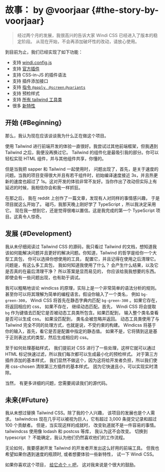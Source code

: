 [Windi CSS]: https://github.com/windicss/windicss

# 故事： by @voorjaar {#the-story-by-voorjaar}

> 经过两个月的发展，我很高兴的告诉大家 Windi CSS 已经进入了版本的稳定阶段。 从现在开始，不会再添加破坏性的改动，请放心使用。

到目前为止，我们已经实现了如下功能：

- 支持 [windi.config.js](/guide/configuration)
- 支持 [官方插件](/plugins/)
- 支持 CSS-in-JS 的插件语法 
- 支持 插件添加接口
- 支持 [指令 `@apply`,` @screen`,`@variants`](/features/directives)
- 支持 预检样式
- 支持 [所有 tailwind 工具类](/utilities/)
- 很多 [新特性](/features/)

## 开始 {#Beginning}

那么，我认为现在应该谈谈我为什么正在做这个项目。

使用 Tailwind 进行前端开发的体验一直很好。我尝试过其他前端框架，但我遇到 Tailwind 之后，我便没再换过它。 Tailwind 的组件化是最吸引我的部分。你可以轻松实现 HTML 组件，并与其他组件共享，你懂的。

但是当我把 sapper 和 Tailwind 一起使用时， 问题出现了，首先，是关于速度的问题。当我的项目变得很大并且有若干组件时，初始编译速度接近 3s，并且热更新的速度也超过了 1s。这对开发的体验非常不友好。当你作出了改动但实际上有延迟的时候，我相信你会和我一样抓狂。

在那之后， 我在 reddit 上创作了一篇文章，发现有人对同样的事情感兴趣， 于是项目就这么开始了。 碰巧，我那天晚上刚好学了 TypeScript ，所以我决定采用它。 现在我一想到它，还是觉得很难以置信。这是我完成的第一个 TypeScript 项目。这真令人惊奇。

## 发展 {#Development}

我从未仔细阅读过 Tailwind CSS 的源码，我只看过 Tailwind 的文档，想知道我该如何能解决问题并且更好的解决问题。你知道，Tailwind 的哲学是给你一个大型工具包， 你可以选择你想使用的工具， 配置它，并且记得在使用之后清理它。 问题是，有这么多工具包， 我如何知道我使用了什么？ 会产生什么结果，以及它是否真的在最后清理干净？ 所以答案是显而易见的， 你应该给我我想要的东西。 即使会有一些问题出现，也有助于调试。

我可以粗略地谈论 windicss 的原理，实际上是一个非常简单的语法分析的规则。甚至你可以将其理解为简单的编程语言。假设你输入了一个类名， 例如 `bg-green-300`， Windi CSS 将首先在静态字典内匹配 `bg-green-300` 。如果它存在， 将返回相应的 css， 如果不存在， 继续动态匹配。首先， Windi CSS 将会提取 `bg` 作为键值去匹配它是否被动态工具类所包含。如果匹配到， 输入整个类名查看是否可以生成 css。 如果没匹配到， 类名会被忽略并返回。 动态工具类使用了与 Tailwind 完全不同的处理方式，也就是说，不受约束的构建。 Windicss 将基于你的输入，首先，看它是否是配置中指定的静态值。 如果不是，它将猜到这是基于正则表达式的类型，然后生成相应的 css。

至于如何处理基础样式， 我们提前对 CSS 进行了一些处理，这样它就可以通过 HTML 标记快速过滤，所以我们每次都可以生成最小化的预检样式。 对于第三方插件添加的基本样式， 我们显然不做这个，因为这将给开发者负担，所以我们使用 css-chosen 清除第三方插件的基本样式。 因为它快速且小，可以实现实时清除。

当然， 有更多详细的问题，您需要阅读我们的源代码。

## 未来{#Future}

我从未想过替换 Tailwind CSS。除了我的个人兴趣， 该项目的发展也是个人需求。 tailwindcss 现在几乎可以被视为巨人，它有超过 3,000 条提交记录和超过 100 个贡献者。 但是，当实现这样的成就时， 改变轨道就不是一件容易的事情。 tailwindcss 使用像 lodash 和 postcss 等库， 我认为这不会改变。 切换到  typescript ？ 不能确定，我认为他们仍然喜欢他们的工作流程。

无论如何，我要感谢开发 Tailwind 的开发者开发出这么好用的前端工具。 但我也希望如果你遇到速度的瓶颈时, 或者想要体验一些新特性， 试一下 Windi CSS。

如果你喜欢这个项目， [给它点个 ⭐️ 吧][Windi CSS]， 这对我来说是个很大的鼓励。
